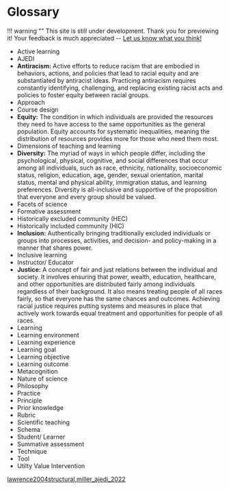 # Glossary

!!! warning ""
    This site is still under development. Thank you for previewing it! Your feedback is much appreciated -- [Let us know what you think!](https://uwmadison.co1.qualtrics.com/jfe/form/SV_eaCduZfaBtfNpRA)

- Active learning
- AJEDI
- **Antiracism:** Active efforts to reduce racism that are embodied in behaviors, actions, and policies that lead to racial equity and are substantiated by antiracist ideas. Practicing antiracism requires constantly identifying, challenging, and replacing existing racist acts and policies to foster equity between racial groups.
- Approach
- Course design
- **Equity:** The condition in which individuals are provided the resources they need to have access to the same opportunities as the general population. Equity accounts for systematic inequalities, meaning the distribution of resources provides more for those who need them most.
- Dimensions of teaching and learning
- **Diversity:** The myriad of ways in which people differ, including the psychological, physical, cognitive, and social differences that occur among all individuals, such as race, ethnicity, nationality, socioeconomic status, religion, education, age, gender, sexual orientation, marital status, mental and physical ability, immigration status, and learning preferences. Diversity is all-inclusive and supportive of the proposition that everyone and every group should be valued.
- Facets of science
- Formative assessment 
- Historically excluded community (HEC)
- Historically included community  (HIC)
- **Inclusion:** Authentically bringing traditionally excluded individuals or groups into processes, activities, and decision- and policy-making in a manner that shares power.
- Inclusive learning
- Instructor/ Educator
- **Justice:** A concept of fair and just relations between the individual and society. It involves ensuring that power, wealth, education, healthcare, and other opportunities are distributed fairly among individuals regardless of their background. It also means treating people of all races fairly, so that everyone has the same chances and outcomes. Achieving racial justice requires putting systems and measures in place that actively work towards equal treatment and opportunities for people of all races.
- Learning
- Learning environment
- Learning experience
- Learning goal
- Learning objective
- Learning outcome
- Metacognition
- Nature of science
- Philosophy
- Practice
- Principle
- Prior knowledge
- Rubric
- Scientific teaching
- Schema
- Student/ Learner
- Summative assessment
- Technique
- Tool
- Utilty Value Intervention

[lawrence2004structural,miller_ajedi_2022](@cite)
